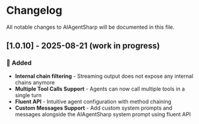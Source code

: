 # Changelog

All notable changes to AIAgentSharp will be documented in this file.

## [1.0.10] - 2025-08-21 (work in progress)

### 🎉 Added
- **Internal chain filtering** - Streaming output does not expose any internal chains anymore 
- **Multiple Tool Calls Support** - Agents can now call multiple tools in a single turn 
- **Fluent API** - Intuitive agent configuration with method chaining
- **Custom Messages Support** - Add custom system prompts and messages alongside the AIAgentSharp system prompt using fluent API



